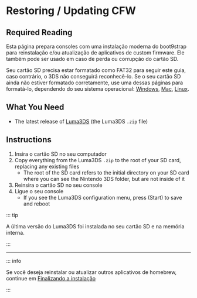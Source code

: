 # Restoring / Updating CFW

## Required Reading

Esta página prepara consoles com uma instalação moderna do boot9strap para reinstalação e/ou atualização de aplicativos de custom firmware. Ele também pode ser usado em caso de perda ou corrupção do cartão SD.

Seu cartão SD precisa estar formatado como FAT32 para seguir este guia, caso contrário, o 3DS não conseguirá reconhecê-lo. Se o seu cartão SD ainda não estiver formatado corretamente, use uma dessas páginas para formatá-lo, dependendo do seu sistema operacional: [Windows](formatting-sd-\(windows\)), [Mac](formatting-sd-\(mac\)), [Linux](formatting-sd-\(linux\)).

## What You Need

- The latest release of [Luma3DS](https://github.com/LumaTeam/Luma3DS/releases/latest) (the Luma3DS `.zip` file)

## Instructions

1. Insira o cartão SD no seu computador
2. Copy everything from the Luma3DS `.zip` to the root of your SD card, replacing any existing files
   - The root of the SD card refers to the initial directory on your SD card where you can see the Nintendo 3DS folder, but are not inside of it
3. Reinsira o cartão SD no seu console
4. Ligue o seu console
   - If you see the Luma3DS configuration menu, press (Start) to save and reboot

::: tip

A última versão do Luma3DS foi instalada no seu cartão SD e na memória interna.

:::

___

::: info

Se você deseja reinstalar ou atualizar outros aplicativos de homebrew, continue em [Finalizando a instalação](finalizing-setup)

:::
